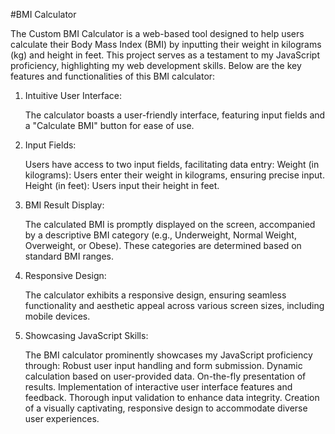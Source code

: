#BMI Calculator

The Custom BMI Calculator is a web-based tool designed to help users calculate their Body Mass Index (BMI) by inputting their weight in kilograms (kg) and height in feet. This project serves as a testament to my JavaScript proficiency, highlighting my web development skills. Below are the key features and functionalities of this BMI calculator:


1. Intuitive User Interface:

    The calculator boasts a user-friendly interface, featuring input fields and a "Calculate BMI" button for ease of use.

2. Input Fields:

    Users have access to two input fields, facilitating data entry:
        Weight (in kilograms): Users enter their weight in kilograms, ensuring precise input.
        Height (in feet): Users input their height in feet.

3. BMI Result Display:

    The calculated BMI is promptly displayed on the screen, accompanied by a descriptive BMI category (e.g., Underweight, Normal Weight, Overweight, or Obese).
    These categories are determined based on standard BMI ranges.

4. Responsive Design:

    The calculator exhibits a responsive design, ensuring seamless functionality and aesthetic appeal across various screen sizes, including mobile devices.

5. Showcasing JavaScript Skills:

    The BMI calculator prominently showcases my JavaScript proficiency through:
        Robust user input handling and form submission.
        Dynamic calculation based on user-provided data.
        On-the-fly presentation of results.
        Implementation of interactive user interface features and feedback.
        Thorough input validation to enhance data integrity.
        Creation of a visually captivating, responsive design to accommodate diverse user experiences.   
